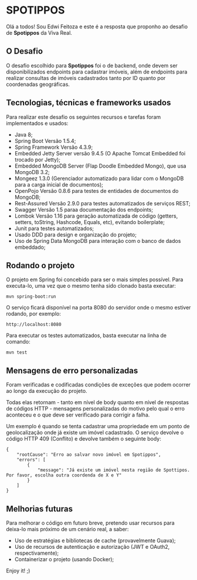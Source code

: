 # SPOTIPPOS

Olá a todos! Sou Edwi Feitoza e este é a resposta que proponho ao desafio de **Spotippos** da Viva Real.



## O Desafio

O desafio escolhido para **Spotippos** foi o de backend, onde devem ser disponibilizados endpoints para cadastrar imóveis, além de endpoints para realizar consultas de imóveis cadastrados tanto por ID quanto por coordenadas geográficas.

## Tecnologias, técnicas e frameworks usados

Para realizar este desafio os seguintes recursos e tarefas foram implementados e usados:

* Java 8;
* Spring Boot Versão 1.5.4;
* Spring Framework Versão 4.3.9;
* Embedded Jetty Server versão 9.4.5 (O Apache Tomcat Embedded foi trocado por Jetty);
* Embedded MongoDB Server (Flap Doodle Embedded Mongo), que usa MongoDB 3.2;
* Mongeez 1.3.0 (Gerenciador automatizado para lidar com o MongoDB para a carga inicial de documentos);
* OpenPojo Versão 0.8.6 para testes de entidades de documentos do MongoDB;
* Rest-Assured Versão 2.9.0 para testes automatizados de serviços REST;
* Swagger Versão 1.5 paraa documentação dos endpoints;
* Lombok Versão 1.16 para geração automatizada de código (getters, setters, toString, Hashcode, Equals, etc), evitando boilerplate;
* Junit para testes automatizados;
* Usado DDD para design e organização do projeto;
* Uso de Spring Data MongoDB para interação com o banco de dados embeddado;

## Rodando o projeto

O projeto em Spring foi concebido para ser o mais simples possível.
Para executa-lo, uma vez que o mesmo tenha sido clonado basta executar:

```
mvn spring-boot:run
```
O serviço ficará disponível na porta 8080 do servidor onde o mesmo estiver rodando, por exemplo:

`
http://localhost:8080
`

Para executar os testes automatizados, basta executar na linha de comando:

```
mvn test
```

## Mensagens de erro personalizadas

Foram verificadas e codificadas condições de exceções que podem ocorrer ao longo da execução do projeto.

Todas elas retornam - tanto em nível de body quanto em nível de respostas de códigos HTTP - mensagens personalizadas do motivo pelo qual o erro aconteceu e o que deve ser verificado para corrigir a falha.

Um exemplo é quando se tenta cadastrar uma propriedade em um ponto de geolocalização onde já existe um imóvel cadastrado. O serviço devolve o código HTTP 409 (Conflito) e devolve também o seguinte body:

```
{
    "rootCause": "Erro ao salvar novo imóvel em Spotippos",
    "errors": [
        {
            "message": "Já existe um imóvel nesta região de Spottipos. Por favor, escolha outra coordenda de X e Y"
        }
    ]
}
```

## Melhorias futuras

Para melhorar o código em futuro breve, pretendo usar recursos para deixa-lo mais próximo de um cenário real, a saber:

* Uso de estratégias e bibliotecas de cache (provavelmente Guava);
* Uso de recursos de autenticação e autorização (JWT e OAuth2, respectivamente);
* Containerizar o projeto (usando Docker);



Enjoy it! ;)